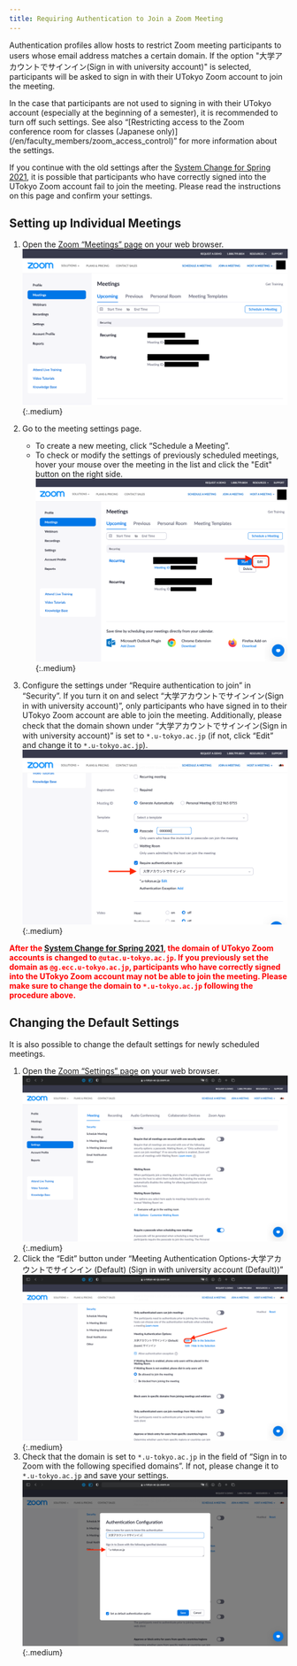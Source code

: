 ```yaml
---
title: Requiring Authentication to Join a Zoom Meeting
---
```


Authentication profiles allow hosts to restrict Zoom meeting participants to users whose email address matches a certain domain. If the option "大学アカウントでサインイン(Sign in with university account)" is selected, participants will be asked to sign in with their UTokyo Zoom account to join the meeting.

In the case that participants are not used to signing in with their UTokyo account (especially at the beginning of a semester), it is recommended to turn off such settings. See also “[Restricting access to the Zoom conference room for classes (Japanese only)] (/en/faculty_members/zoom_access_control)” for more information about the settings.

<div class="important-box">
If you continue with the old settings after the <a href="/change2021s/">System Change for Spring 2021</a>, it is possible that participants who have correctly signed into the UTokyo Zoom account fail to join the meeting. Please read the instructions on this page and confirm your settings.
</div>

## Setting up Individual Meetings

1. Open the [Zoom “Meetings” page](https://u-tokyo-ac-jp.zoom.us/meeting#/upcoming) on your web browser.
![](img/auth_meeting_1.png){:.medium}

2. Go to the meeting settings page.
    - To create a new meeting, click “Schedule a Meeting”.
    - To check or modify the settings of previously scheduled meetings, hover your mouse over the meeting in the list and click the "Edit" button on the right side.
![](img/auth_meeting_2.png){:.medium}

3. Configure the settings under “Require authentication to join” in “Security”. If you turn it on and select “大学アカウントでサインイン(Sign in with university account)”, only participants who have signed in to their UTokyo Zoom account are able to join the meeting. Additionally, please check that the domain shown under “大学アカウントでサインイン(Sign in with university account)” is set to `*.u-tokyo.ac.jp`
(if not, click “Edit” and change it to `*.u-tokyo.ac.jp`).
![](img/auth_meeting_3.png){:.medium}

<strong class="box" style="color: red;">
After the <a href="/change2021s/">System Change for Spring 2021</a>, the domain of UTokyo Zoom accounts is changed to <code>@utac.u-tokyo.ac.jp</code>. If you previously set the domain as <code>@g.ecc.u-tokyo.ac.jp</code>, participants who have correctly signed into the UTokyo Zoom account may not be able to join the meeting. Please make sure to change the domain to <code>*.u-tokyo.ac.jp</code> following the procedure above.
</strong>

## Changing the Default Settings
It is also possible to change the default settings for newly scheduled meetings.

1. Open the [Zoom “Settings” page](https://u-tokyo-ac-jp.zoom.us/meeting#/upcoming) on your web browser.
![](img/auth_setting_1.png){:.medium}
2. Click the “Edit” button under “Meeting Authentication Options-大学アカウントでサインイン (Default) (Sign in with university account (Default))”
![](img/auth_setting_2.png){:.medium}
3. Check that the domain is set to `*.u-tokyo.ac.jp` in the field of “Sign in to Zoom with the following specified domains”. If not, please change it to `*.u-tokyo.ac.jp` and save your settings.
![](img/auth_setting_3.png){:.medium}
